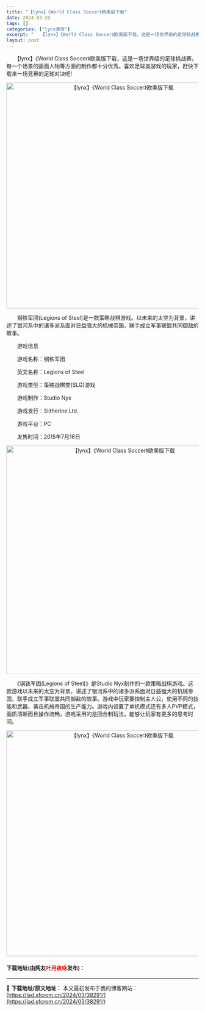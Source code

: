 ```yaml
---
title: "【lynx】《World Class Soccer》欧美版下载"
date: 2024-03-26
tags: []
categories: ["lynx游戏"]
excerpt: "　　【lynx】《World Class Soccer》欧美版下载，这是一场世界级的足球挑战赛，每一个场景的画面人物等方面的制作都十分优秀。喜欢足球类游戏的玩家，赶快下载来一场竞赛的足球对决吧! 　　钢铁军团(Legions of Steel)是一款策略战棋游戏。以未来的太空为背景，讲述了银河系中的&hellip;"
layout: post
---
```


 <p>　　【lynx】《World Class Soccer》欧美版下载，这是一场世界级的足球挑战赛，每一个场景的画面人物等方面的制作都十分优秀。喜欢足球类游戏的玩家，赶快下载来一场竞赛的足球对决吧!</p> <p align="center"><img align="" border="0" src="https://lad.sfcrom.cn/wp-content/uploads/2024/03/20240326_6602c442428fc.png" width="592" alt="【lynx】《World Class Soccer》欧美版下载" /></p> <p>　　钢铁军团(Legions of Steel)是一款策略战棋游戏。以未来的太空为背景，讲述了银河系中的诸多派系面对日益强大的机械帝国，联手成立军事联盟共同御敌的故事。</p> <p>　　游戏信息</p> <p>　　游戏名称：钢铁军团</p> <p>　　英文名称：Legions of Steel</p> <p>　　游戏类型：策略战棋类(SLG)游戏</p> <p>　　游戏制作：Studio Nyx</p> <p>　　游戏发行：Slitherine Ltd.</p> <p>　　游戏平台：PC</p> <p>　　发售时间：2015年7月16日</p> <p align="center"><img align="" border="0" src="https://lad.sfcrom.cn/wp-content/uploads/2024/03/20240326_6602c443e22d0.png" width="599" alt="【lynx】《World Class Soccer》欧美版下载" /></p> <p>　　《钢铁军团(Legions of Steel)》是Studio Nyx制作的一款策略战棋游戏。这款游戏以未来的太空为背景，讲述了银河系中的诸多派系面对日益强大的机械帝国，联手成立军事联盟共同御敌的故事。游戏中玩家要控制主人公，使用不同的技能和武器，袭击机械帝国的生产能力。游戏内设置了单机模式还有多人PVP模式，画质清晰而且操作流畅，游戏采用的是回合制玩法，能够让玩家有更多的思考时间。</p> <p align="center"><img align="" border="0" src="https://lad.sfcrom.cn/wp-content/uploads/2024/03/20240326_6602c4455b9ce.png" width="592" alt="【lynx】《World Class Soccer》欧美版下载" /></p> <p><h4>下载地址(由网友<font color="red">叶月夜咏</font>发布)：</h4></p> 

---
📖 **下载地址/原文地址：** 本文最初发布于我的博客网站：[https://lad.sfcrom.cn/2024/03/38291/](https://lad.sfcrom.cn/2024/03/38291/)
